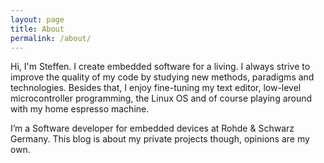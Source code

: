 ```yaml
---
layout: page
title: About
permalink: /about/
---
```


Hi, I'm Steffen. I create embedded software for a living. I always strive to improve the quality of my code by studying new methods, paradigms and technologies. Besides that, I enjoy fine-tuning my text editor, low-level microcontroller programming, the Linux OS and of course playing around with my home espresso machine.

I’m a Software developer for embedded devices at Rohde & Schwarz Germany. This blog is about my private projects though, opinions are my own.
